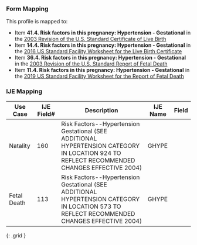### Form Mapping
This profile is mapped to:
 * Item **41.4. Risk factors in this pregnancy: Hypertension - Gestational** in the [2003 Revision of the U.S. Standard Certificate of Live Birth](https://www.cdc.gov/nchs/data/dvs/birth11-03final-ACC.pdf)
 * Item **14.4. Risk factors in this pregnancy: Hypertension - Gestational** in the [2016 US Standard Facility Worksheet for the Live Birth Certificate](https://www.cdc.gov/nchs/data/dvs/facility-worksheet-2016-508.pdf)
 * Item **36.4. Risk factors in this pregnancy: Hypertension - Gestational** in the [2003 Revision of the U.S. Standard Report of Fetal Death](https://www.cdc.gov/nchs/data/dvs/FDEATH11-03finalACC.pdf)
 * Item **11.4. Risk factors in this pregnancy: Hypertension - Gestational** in the [2019 US Standard Facility Worksheet for the Report of Fetal Death](https://www.cdc.gov/nchs/data/dvs/fetal-death-facility-worksheet-2019-508.pdf)

### IJE Mapping

| **Use Case** | **IJE Field#** | **Description** | **IJE Name** | **Field** |
| ------------ | -------------- | --------------- | ------------ | --------- |
| Natality | 160 | Risk Factors--Hypertension Gestational   (SEE ADDITIONAL HYPERTENSION CATEGORY IN LOCATION 924 TO REFLECT RECOMMENDED CHANGES EFFECTIVE 2004) | GHYPE |  |
| Fetal Death | 113 | Risk Factors--Hypertension Gestational  (SEE ADDITIONAL HYPERTENSION CATEGORY IN LOCATION 573 TO REFLECT RECOMMENDED CHANGES EFFECTIVE 2004) | GHYPE |  |
{: .grid }
